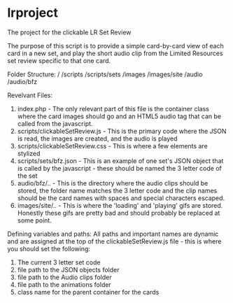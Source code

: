 # lrproject
The project for the clickable LR Set Review

The purpose of this script is to provide a simple card-by-card view of each card in a new set, and play the short audio clip from the Limited Resources set review specific to that one card.

Folder Structure:
/
/scripts
/scripts/sets
/images
/images/site
/audio
/audio/bfz

Revelvant Files:
1. index.php - The only relevant part of this file is the container class where the card images should go and an HTML5 audio tag that can be called from the javascript.
2. scripts/clickableSetReview.js - This is the primary code where the JSON is read, the images are created, and the audio is played
3. scripts/clickableSetReview.css - This is where a few elements are stylized
4. scripts/sets/bfz.json - This is an example of one set's JSON object that is called by the javascript - these should be named the 3 letter code of the set
5. audio/bfz/.. - This is the directory where the audio clips should be stored, the folder name matches the 3 letter code and the clip names should be the card names with spaces and special characters escaped.
6. images/site/.. - This is where the 'loading' and 'playing' gifs are stored. Honestly these gifs are pretty bad and should probably be replaced at some point.

Defining variables and paths:
All paths and important names are dynamic and are assigned at the top of the clickableSetReview.js file - this is where you should set the following:
1. The current 3 letter set code
2. file path to the JSON objects folder
3. file path to the Audio clips folder
4. file path to the animations folder
5. class name for the parent container for the cards


